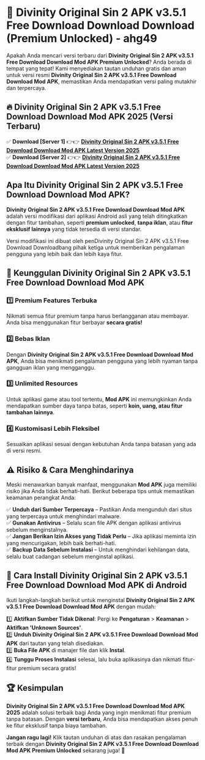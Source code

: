# 🎯 Divinity Original Sin 2 APK v3.5.1 Free Download Download  Download (Premium Unlocked) -  ahg49

Apakah Anda mencari versi terbaru dari **Divinity Original Sin 2 APK v3.5.1 Free Download Download Mod APK Premium Unlocked**? Anda berada di tempat yang tepat! Kami menyediakan tautan unduhan gratis dan aman untuk versi resmi **Divinity Original Sin 2 APK v3.5.1 Free Download Download Mod APK**, memastikan Anda mendapatkan versi paling mutakhir dan terpercaya.

## 🔥 Divinity Original Sin 2 APK v3.5.1 Free Download Download Mod APK 2025 (Versi Terbaru)

✅ **Download [Server 1]** 👉👉 [**Divinity Original Sin 2 APK v3.5.1 Free Download Download Mod APK Latest Version 2025**](https://momento.my/?title=Divinity_Original_Sin_2_APK_v3.5.1_Free_Download_Download)  
✅ **Download [Server 2]** 👉👉 [**Divinity Original Sin 2 APK v3.5.1 Free Download Download Mod APK Latest Version 2025**](https://momento.my/?title=Divinity_Original_Sin_2_APK_v3.5.1_Free_Download_Download)  

## Apa Itu Divinity Original Sin 2 APK v3.5.1 Free Download Download Mod APK?

**Divinity Original Sin 2 APK v3.5.1 Free Download Download Mod APK** adalah versi modifikasi dari aplikasi Android asli yang telah ditingkatkan dengan fitur tambahan, seperti **premium unlocked**, **tanpa iklan**, atau **fitur eksklusif lainnya** yang tidak tersedia di versi standar.

Versi modifikasi ini dibuat oleh penDivinity Original Sin 2 APK v3.5.1 Free Download Downloadbang pihak ketiga untuk memberikan pengalaman pengguna yang lebih baik dan lebih kaya fitur.

## 🎯 Keunggulan Divinity Original Sin 2 APK v3.5.1 Free Download Download Mod APK

### 1️⃣ Premium Features Terbuka
Nikmati semua fitur premium tanpa harus berlangganan atau membayar. Anda bisa menggunakan fitur berbayar **secara gratis!**

### 2️⃣ Bebas Iklan
Dengan **Divinity Original Sin 2 APK v3.5.1 Free Download Download Mod APK**, Anda bisa menikmati pengalaman pengguna yang lebih nyaman tanpa gangguan iklan yang mengganggu.

### 3️⃣ Unlimited Resources
Untuk aplikasi game atau tool tertentu, **Mod APK** ini memungkinkan Anda mendapatkan sumber daya tanpa batas, seperti **koin, uang, atau fitur tambahan lainnya**.

### 4️⃣ Kustomisasi Lebih Fleksibel
Sesuaikan aplikasi sesuai dengan kebutuhan Anda tanpa batasan yang ada di versi resmi.

## ⚠️ Risiko & Cara Menghindarinya

Meski menawarkan banyak manfaat, menggunakan **Mod APK** juga memiliki risiko jika Anda tidak berhati-hati. Berikut beberapa tips untuk memastikan keamanan perangkat Anda:

✅ **Unduh dari Sumber Terpercaya** – Pastikan Anda mengunduh dari situs yang terpercaya untuk menghindari malware.  
✅ **Gunakan Antivirus** – Selalu scan file APK dengan aplikasi antivirus sebelum menginstalnya.  
✅ **Jangan Berikan Izin Akses yang Tidak Perlu** – Jika aplikasi meminta izin yang mencurigakan, lebih baik berhati-hati.  
✅ **Backup Data Sebelum Instalasi** – Untuk menghindari kehilangan data, selalu buat cadangan sebelum menginstal aplikasi.

## 📌 Cara Install Divinity Original Sin 2 APK v3.5.1 Free Download Download Mod APK di Android

Ikuti langkah-langkah berikut untuk menginstal **Divinity Original Sin 2 APK v3.5.1 Free Download Download Mod APK** dengan mudah:

1️⃣ **Aktifkan Sumber Tidak Dikenal**: Pergi ke **Pengaturan** > **Keamanan** > **Aktifkan 'Unknown Sources'**.  
2️⃣ **Unduh Divinity Original Sin 2 APK v3.5.1 Free Download Download Mod APK** dari tautan yang telah disediakan.  
3️⃣ **Buka File APK** di manajer file dan klik **Instal**.  
4️⃣ **Tunggu Proses Instalasi** selesai, lalu buka aplikasinya dan nikmati fitur-fitur premium secara gratis!

## 🏆 Kesimpulan

**Divinity Original Sin 2 APK v3.5.1 Free Download Download Mod APK 2025** adalah solusi terbaik bagi Anda yang ingin menikmati fitur premium tanpa batasan. Dengan **versi terbaru**, Anda bisa mendapatkan akses penuh ke fitur eksklusif tanpa biaya tambahan.

**Jangan ragu lagi!** Klik tautan unduhan di atas dan rasakan pengalaman terbaik dengan **Divinity Original Sin 2 APK v3.5.1 Free Download Download Mod APK Premium Unlocked** sekarang juga! 🚀
